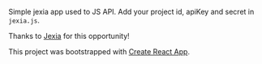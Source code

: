 Simple jexia app used to JS API. Add your project id, apiKey and secret in `jexia.js`.

Thanks to [Jexia](https://www.jexia.com/en/) for this opportunity!


This project was bootstrapped with [Create React App](https://github.com/facebook/create-react-app).
